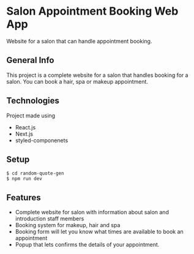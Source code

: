 # Salon Appointment Booking Web App
Website for a salon that can handle appointment booking.

## General Info
This project is a complete website for a salon that handles booking for a salon. You can book a hair, spa or makeup appointment.

## Technologies
Project made using
* React.js
* Next.js
* styled-componenets

## Setup
```
$ cd random-quote-gen
$ npm run dev
```

## Features
* Complete website for salon with information about salon and introduction staff members
* Booking system for makeup, hair and spa
* Booking form will let you know what times are available to book an appointment
* Popup that lets confirms the details of your appointment.